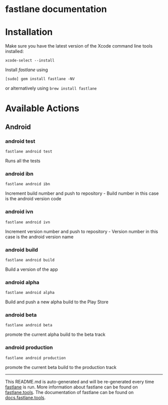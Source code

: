 fastlane documentation
================
# Installation

Make sure you have the latest version of the Xcode command line tools installed:

```
xcode-select --install
```

Install _fastlane_ using
```
[sudo] gem install fastlane -NV
```
or alternatively using `brew install fastlane`

# Available Actions
## Android
### android test
```
fastlane android test
```
Runs all the tests
### android ibn
```
fastlane android ibn
```
Increment build number and push to repository - Build number in this case is the android version code
### android ivn
```
fastlane android ivn
```
Increment version number and push to repository - Version number in this case is the android version name
### android build
```
fastlane android build
```
Build a version of the app
### android alpha
```
fastlane android alpha
```
Build and push a new alpha build to the Play Store
### android beta
```
fastlane android beta
```
promote the current alpha build to the beta track
### android production
```
fastlane android production
```
promote the current beta build to the production track

----

This README.md is auto-generated and will be re-generated every time [fastlane](https://fastlane.tools) is run.
More information about fastlane can be found on [fastlane.tools](https://fastlane.tools).
The documentation of fastlane can be found on [docs.fastlane.tools](https://docs.fastlane.tools).
